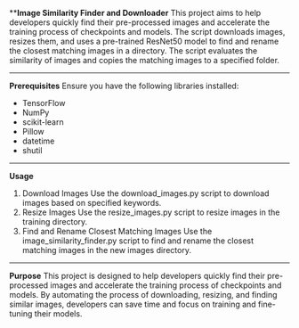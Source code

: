 ****Image Similarity Finder and Downloader**
This project aims to help developers quickly find their pre-processed images and accelerate the training process of checkpoints and models. The script downloads images, resizes them, and uses a pre-trained ResNet50 model to find and rename the closest matching images in a directory. The script evaluates the similarity of images and copies the matching images to a specified folder.

---

**Prerequisites**
Ensure you have the following libraries installed:
- TensorFlow
- NumPy
- scikit-learn
- Pillow
- datetime
- shutil

---

**Usage**
1. Download Images
Use the download_images.py script to download images based on specified keywords.
2. Resize Images
Use the resize_images.py script to resize images in the training directory.
3. Find and Rename Closest Matching Images
Use the image_similarity_finder.py script to find and rename the closest matching images in the new images directory.

---

**Purpose**
This project is designed to help developers quickly find their pre-processed images and accelerate the training process of checkpoints and models. By automating the process of downloading, resizing, and finding similar images, developers can save time and focus on training and fine-tuning their models.